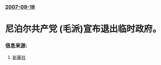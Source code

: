 ### [2007-09-18](/news/2007/09/18/index.md)

##### 
# 尼泊尔共产党 (毛派)宣布退出临时政府。




### 信息来源:

1. [新華社](http://www.chinanews.com.cn/gj/yt/news/2007/09-18/1030188.shtml)
